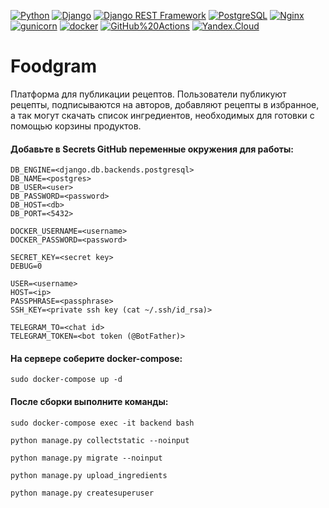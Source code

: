 [![Python](https://img.shields.io/badge/-Python-464646?style=flat-square&logo=Python)](https://www.python.org/)
[![Django](https://img.shields.io/badge/-Django-464646?style=flat-square&logo=Django)](https://www.djangoproject.com/)
[![Django REST Framework](https://img.shields.io/badge/-Django%20REST%20Framework-464646?style=flat-square&logo=Django%20REST%20Framework)](https://www.django-rest-framework.org/)
[![PostgreSQL](https://img.shields.io/badge/-PostgreSQL-464646?style=flat-square&logo=PostgreSQL)](https://www.postgresql.org/)
[![Nginx](https://img.shields.io/badge/-NGINX-464646?style=flat-square&logo=NGINX)](https://nginx.org/ru/)
[![gunicorn](https://img.shields.io/badge/-gunicorn-464646?style=flat-square&logo=gunicorn)](https://gunicorn.org/)
[![docker](https://img.shields.io/badge/-Docker-464646?style=flat-square&logo=docker)](https://www.docker.com/)
[![GitHub%20Actions](https://img.shields.io/badge/-GitHub%20Actions-464646?style=flat-square&logo=GitHub%20actions)](https://github.com/features/actions)
[![Yandex.Cloud](https://img.shields.io/badge/-Yandex.Cloud-464646?style=flat-square&logo=Yandex.Cloud)](https://cloud.yandex.ru/)

# Foodgram

Платформа для публикации рецептов. Пользователи публикуют рецепты, подписываются
на авторов, добавляют рецепты в избранное, а так могут скачать список ингредиентов,
необходимых для готовки с помощью корзины продуктов.

#### Добавьте в Secrets GitHub переменные окружения для работы:

    DB_ENGINE=<django.db.backends.postgresql>
    DB_NAME=<postgres>
    DB_USER=<user>
    DB_PASSWORD=<password>
    DB_HOST=<db>
    DB_PORT=<5432>
    
    DOCKER_USERNAME=<username>
    DOCKER_PASSWORD=<password>
    
    SECRET_KEY=<secret key>
    DEBUG=0

    USER=<username>
    HOST=<ip>
    PASSPHRASE=<passphrase>
    SSH_KEY=<private ssh key (cat ~/.ssh/id_rsa)>

    TELEGRAM_TO=<chat id>
    TELEGRAM_TOKEN=<bot token (@BotFather)>
  
#### На сервере соберите docker-compose:

    sudo docker-compose up -d

#### После сборки выполните команды:
    
    sudo docker-compose exec -it backend bash
    
    python manage.py collectstatic --noinput
    
    python manage.py migrate --noinput

    python manage.py upload_ingredients

    python manage.py createsuperuser